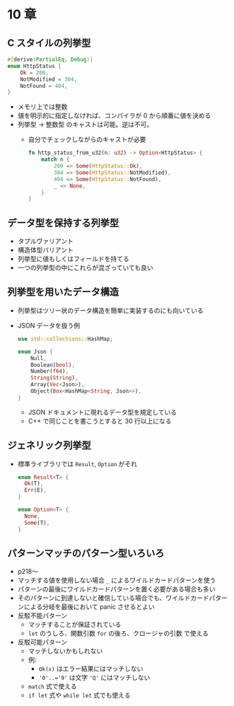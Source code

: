 10 章
===

## C スタイルの列挙型

```rust
#[derive(PartialEq, Debug)]
enum HttpStatus {
    Ok = 200,
    NotModified = 304,
    NotFound = 404,
}
```

- メモリ上では整数
- 値を明示的に指定しなければ、コンパイラが 0 から順番に値を決める
- 列挙型 -> 整数型 のキャストは可能。逆は不可。
  - 自分でチェックしながらのキャストが必要
  
    ```rust
    fn http_status_from_u32(n: u32) -> Option<HttpStatus> {
        match n {
            200 => Some(HttpStatus::Ok),
            304 => Some(HttpStatus::NotModified),
            404 => Some(HttpStatus::NotFound),
            _ => None,
        }
    }
    ```

## データ型を保持する列挙型

- タプルヴァリアント
- 構造体型バリアント
- 列挙型に値もしくはフィールドを持てる
- 一つの列挙型の中にこれらが混ざっていても良い

## 列挙型を用いたデータ構造

- 列挙型はツリー状のデータ構造を簡単に実装するのにも向いている
- JSON データを扱う例

  ```rust
  use std::collections::HashMap;

  enum Json {
      Null,
      Boolean(bool),
      Number(f64),
      String(String),
      Array(Vec<Json>),
      Object(Box<HashMap<String, Json>>),
  }
  ```
  
  - JSON ドキュメントに現れるデータ型を規定している
  - C++ で同じことを書こうとすると 30 行以上になる

## ジェネリック列挙型

- 標準ライブラリでは `Result`, `Option` がそれ

  ```rust
  enum Result<T> {
    Ok(T),
    Err(E),
  }

  enum Option<T> {
    None,
    Some(T),
  }
  ```

## パターンマッチのパターン型いろいろ

- p218〜
- マッチする値を使用しない場合 `_` によるワイルドカードパターンを使う
- パターンの最後にワイルドカードパターンを置く必要がある場合も多い
- そのパターンに到達しないと確信している場合でも、ワイルドカードパターンによる分岐を最後において panic させるとよい
- 反駁不能パターン
  - マッチすることが保証されている
  - `let` のうしろ、関数引数 `for` の後ろ、クロージャの引数 で使える
- 反駁可能パターン
  - マッチしないかもしれない
  - 例:
    - `Ok(x)` はエラー結果にはマッチしない
    - `'0'..='9'` は文字 `'Q'` にはマッチしない
  - `match` 式で使える
  - `if let` 式や `while let` 式でも使える
